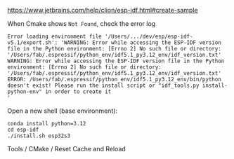https://www.jetbrains.com/help/clion/esp-idf.html#create-sample

When Cmake shows `Not Found`, check the error log

```
Error loading environment file '/Users/.../dev/esp/esp-idf-v5.1/export.sh': 'WARNING: Error while accessing the ESP-IDF version file in the Python environment: [Errno 2] No such file or directory: '/Users/fab/.espressif/python_env/idf5.1_py3.12_env/idf_version.txt'
WARNING: Error while accessing the ESP-IDF version file in the Python environment: [Errno 2] No such file or directory: '/Users/fab/.espressif/python_env/idf5.1_py3.12_env/idf_version.txt'
ERROR: /Users/fab/.espressif/python_env/idf5.1_py3.12_env/bin/python doesn't exist! Please run the install script or "idf_tools.py install-python-env" in order to create it
'
```


Open a new shell (base environment):
```
conda install python=3.12
cd esp-idf
./install.sh esp32s3
```


Tools / CMake / Reset Cache and Reload